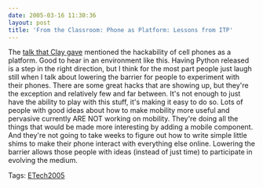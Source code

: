 ```yaml
---
date: 2005-03-16 11:30:36
layout: post
title: 'From the Classroom: Phone as Platform: Lessons from ITP'
---
```


The [talk that Clay gave](http://conferences.oreillynet.com/cs/et2005/view/e_sess/6113) mentioned the hackability of cell phones as a platform. Good to hear in an environment like this. Having Python released is a step in the right direction, but I think for the most part people just laugh still when I talk about lowering the barrier for people to experiment with their phones. There are some great hacks that are showing up, but they're the exception and relatively few and far between. It's not enough to just have the ability to play with this stuff, it's making it easy to do so. Lots of people with good ideas about how to make mobility more useful and pervasive currently ARE NOT working on mobility. They're doing all the things that would be made more interesting by adding a mobile component. And they're not going to take weeks to figure out how to write simple little shims to make their phone interact with everything else online. Lowering the barrier allows those people with ideas (instead of just time) to participate in evolving the medium.

Tags: [ETech2005](http://www.bitsplitter.net/tag.php/etech2005)

